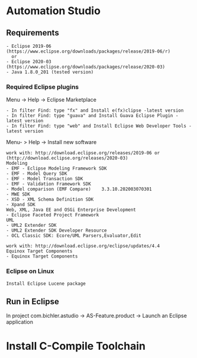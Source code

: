 # Automation Studio

## Requirements
```
- Eclipse 2019-06 (https://www.eclipse.org/downloads/packages/release/2019-06/r)
  or
- Eclipse 2020-03 (https://www.eclipse.org/downloads/packages/release/2020-03)
- Java 1.8.0_201 (tested version)
```
### Required Eclipse plugins

Menu -> Help -> Eclipse Marketplace

```
- In filter Find: type "fx" and Install e(fx)clipse -latest version
- In filter Find: type "guava" and Install Guava Eclipse Plugin -latest version
- In filter Find: type "web" and Install Eclipse Web Developer Tools -latest version
```
Menu- > Help -> Install new software
```
work with: http://download.eclipse.org/releases/2019-06 or (http://download.eclipse.org/releases/2020-03)
Modeling
- EMF - Eclipse Modeling Framework SDK
- EMF - Model Query SDK
- EMF - Model Transaction SDK
- EMF - Validation Framework SDK
- Model comparison (EMF Compare)	3.3.10.202003070301
- MWE SDK 
- XSD - XML Schema Definition SDK
- Xpand SDK
Web, XML, Java EE and OSGi Enterprise Development
- Eclipse Faceted Project Framework
UML
- UML2 Extender SDK
- UML2 Extender SDK Developer Resource
- OCL Classic SDK: Ecore/UML Parsers,Evaluator,Edit
```
```
work with: http://download.eclipse.org/eclipse/updates/4.4
Equinox Target Components
- Equinox Target Components
```
### Eclipse on Linux
```
Install Eclipse Lucene package
```

## Run in Eclipse

In project com.bichler.astudio -> AS-Feature.product -> Launch an Eclipse application

# Install C-Compile Toolchain
